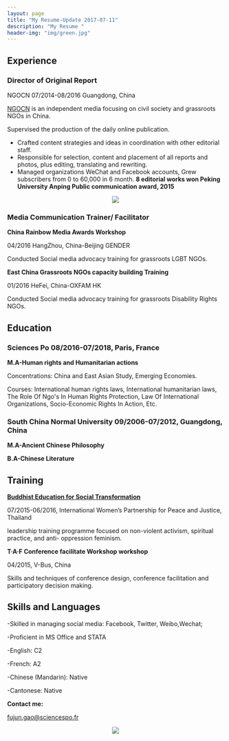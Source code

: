 ```yaml
---
layout: page
title: "My Resume-Update 2017-07-11"
description: "My Resume "
header-img: "img/green.jpg"
---
```



## Experience

### Director of Original Report

NGOCN 07/2014-08/2016 Guangdong, China

[NGOCN](www.ngocn.net) is an independent media focusing on civil society and grassroots NGOs in China.

Supervised the production of the daily online publication.
*  Crafted content strategies and ideas in coordination with other editorial staff.
*  Responsible for selection, content and placement of all reports and photos, plus editing, translating and rewriting.
*  Managed organizations WeChat and Facebook accounts, Grew subscribers from 0 to 60,000 in 6 month.
**8 editorial works won Peking University Anping Public communication award, 2015**

<center>
    <p><img src="http://photocdn.sohu.com/20151109/Img425702875.jpg" align="center"></p>
</center>


### Media Communication Trainer/ Facilitator 

**China Rainbow Media Awards Workshop** 

04/2016 HangZhou, China-Beijing GENDER 

Conducted Social media advocacy training for grassroots LGBT NGOs.

**East China Grassroots NGOs capacity building Training**

01/2016 HeFei, China-OXFAM HK 

Conducted Social media advocacy training for grassroots Disability Rights NGOs.

## Education ##

### Sciences Po 08/2016-07/2018, Paris, France ### 

**M.A-Human rights and Humanitarian actions**

Concentrations: China and East Asian Study, Emerging Economies.

Courses: International human rights laws, International humanitarian laws, The Role Of Ngo's In Human Rights Protection, Law Of International Organizations, Socio-Economic Rights In Action, Etc.

### South China Normal University 09/2006-07/2012, Guangdong, China ###

**M.A-Ancient Chinese Philosophy** 

**B.A-Chinese Literature**

## Training ##

**[Buddhist Education for Social Transformation](http://womenforpeaceandjustice.org/courses-we-offer/best/)**

07/2015-06/2016, International Women’s Partnership for Peace and Justice, Thailand 

leadership training programme focused on non-violent activism, spiritual practice, and anti- oppression feminism.

**T·A·F Conference facilitate Workshop workshop**

04/2015, V-Bus, China

Skills and techniques of conference design, conference facilitation and participatory decision making.

## Skills and Languages ##

-Skilled in managing social media: Facebook, Twitter, Weibo,Wechat; 

-Proficient in MS Office and STATA

-English: C2

-French: A2

-Chinese (Mandarin): Native 

-Cantonese: Native

**Contact me:**

[fujun.gao@sciencespo.fr](mailto:fujun.gao@sciencespo.fr)




<center>
    <p><img src="https://img3.doubanio.com/view/photo/large/public/p2453384035.jpg" align="center"></p>
</center>




